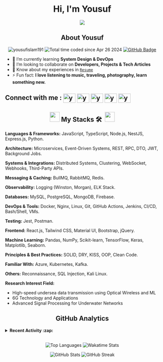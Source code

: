 <!-- <a href="https://app.daily.dev/yousufislam191" target="_blank"><img src="https://api.daily.dev/devcards/v2/mxe6Mbh89ddd9u0Cou3D0.png?r=xb0" width="280" align="right" alt="Md. Yousuf Islam's Dev Card"/></a> -->

<h1 align="center">Hi, I'm <strong>Yousuf</strong></h1>

<p align="center">
  <a href="https://github.com/DenverCoder1/readme-typing-svg"><img src="https://readme-typing-svg.herokuapp.com?lines=Graduated+from+Leading+University;Software+Engineer+(Backend,+DevOps,+ML,+Frontend)&left=true&width=580&height=45"></a>
</p>

<h2 align="center"><strong>About Yousuf</strong></h2>

<p align="center"> 
<img src="https://komarev.com/ghpvc/?username=yousufislam&label=Profile%20views&color=0e75b6&style=flat" alt="yousufislam191" /> 
<img src="https://wakatime.com/badge/user/45a416bb-97f0-4c85-a305-959a6fe9270b.svg" alt="Total time coded since Apr 26 2024" />
<a  href="https://github.com/yousufislam191?tab=followers"><img src="https://img.shields.io/github/followers/yousufislam191?label=Followers&style=social" alt="GitHub Badge"></a>
</p>

- 🌱 I’m currently learning **System Design & DevOps**
- 👯 I’m looking to collaborate on **Developers, Projects & Tech Articles**
- 📄 Know about my experiences in [`Resume`](https://drive.google.com/file/d/14IE6-O4ZH2EYK4pA_2TLnVmdB5y1iuXB/view?usp=sharing "Yousuf Resume")
- ⚡ Fun fact: **I love listening to music, traveling, photography, learn something new.**

<!-- [resume]: https://drive.google.com/file/d/14IE6-O4ZH2EYK4pA_2TLnVmdB5y1iuXB/view?usp=sharing "Yousuf Resume" -->

<h2 align="left">
Connect with me : 
<a href="https://twitter.com/yousufislam_191" target="_blank"><img align="center" src="https://raw.githubusercontent.com/rahuldkjain/github-profile-readme-generator/master/src/images/icons/Social/twitter.svg" alt="yousufislam_191" height="30" width="40" /></a>
<a href="https://linkedin.com/in/yousufislam191" target="_blank"><img align="center" src="https://raw.githubusercontent.com/rahuldkjain/github-profile-readme-generator/master/src/images/icons/Social/linked-in-alt.svg" alt="yousufislam191" height="30" width="40" /></a>
<a href="https://fb.com/yousufislam191" target="_blank"><img align="center" src="https://raw.githubusercontent.com/rahuldkjain/github-profile-readme-generator/master/src/images/icons/Social/facebook.svg" alt="yousufislam191" height="30" width="40" /></a>
<a href="https://instagram.com/yousufislam191" target="_blank"><img align="center" src="https://raw.githubusercontent.com/rahuldkjain/github-profile-readme-generator/master/src/images/icons/Social/instagram.svg" alt="yousufislam191" height="30" width="40" /></a>
<a href="https://kaggle.com/yousufislam191" target="_blank"><img align="center" src="https://raw.githubusercontent.com/rahuldkjain/github-profile-readme-generator/master/src/images/icons/Social/kaggle.svg" alt="yousufislam191" height="30" width="40" /></a>
</h2>

<h2 align="center"><img src = "https://media2.giphy.com/media/QssGEmpkyEOhBCb7e1/giphy.gif?cid=ecf05e47a0n3gi1bfqntqmob8g9aid1oyj2wr3ds3mg700bl&rid=giphy.gif" width = 32px> My Stacks 🛠 &nbsp;<img src = "https://media2.giphy.com/media/QssGEmpkyEOhBCb7e1/giphy.gif?cid=ecf05e47a0n3gi1bfqntqmob8g9aid1oyj2wr3ds3mg700bl&rid=giphy.gif" width = 32px></h2>

<!-- <h4>
  <strong>Languages:</strong>
    <img align="center" src="https://skillicons.dev/icons?i=js,python,typescript,c,php,dart" alt="My Skills">
</h4> -->


**Languages & Frameworks:** JavaScript, TypeScript, Node.js, NestJS, Express.js, Python.

**Architecture:** Microservices, Event-Driven Systems, REST, RPC, DTO, JWT, Background Jobs.

**Systems & Integrations:** Distributed Systems, Clustering, WebSocket, Webhooks, Third-Party APIs.

**Messaging & Caching:** BullMQ, RabbitMQ, Redis.

**Observability:** Logging (Winston, Morgan), ELK Stack.

**Databases:** MySQL, PostgreSQL, MongoDB, Firebase.

**DevOps & Tools:** Docker, Nginx, Linux, Git, GitHub Actions, Jenkins, CI/CD, Bash/Shell, VMs.

**Testing:** Jest, Postman.

**Frontend:** React.js, Tailwind CSS, Material UI, Bootstrap, jQuery.

**Machine Learning:** Pandas, NumPy, Scikit-learn, TensorFlow, Keras, Matplotlib, Seaborn.

**Principles & Best Practices:** SOLID, DRY, KISS, OOP, Clean Code.

**Familiar With:** Azure, Kubernetes, Kafka.

**Others:** Reconnaissance, SQL Injection, Kali Linux.


**Research Interest Field:**

- High-speed undersea data transmission using Optical Wireless and ML
- 6G Technology and Applications
- Advanced Signal Processing for Underwater Networks

<!-- <h2 align="center">Leetcode Status</h2>

![Leetcode Stats](https://leetcard.jacoblin.cool/Yousufislam191?ext=heatmap&theme=dark)<br> -->

<h2 align="center">GitHub Analytics</h2>

<details><summary><strong>Recent Activity :zap:</strong></summary>

<!--START_SECTION:activity-->
1. 🗣 Commented on [#1044](https://github.com/kelektiv/node.bcrypt.js/issues/1044#issuecomment-2227106231) in [kelektiv/node.bcrypt.js](https://github.com/kelektiv/node.bcrypt.js)
2. 🎉 Merged PR [#5](https://github.com/yousufislam191/yousufislam191/pull/5) in [yousufislam191/yousufislam191](https://github.com/yousufislam191/yousufislam191)
3. 🎉 Merged PR [#48](https://github.com/yousufislam191/Task-Management-System/pull/48) in [yousufislam191/Task-Management-System](https://github.com/yousufislam191/Task-Management-System)
4. 💪 Opened PR [#48](https://github.com/yousufislam191/Task-Management-System/pull/48) in [yousufislam191/Task-Management-System](https://github.com/yousufislam191/Task-Management-System)
5. 🎉 Merged PR [#47](https://github.com/yousufislam191/Task-Management-System/pull/47) in [yousufislam191/Task-Management-System](https://github.com/yousufislam191/Task-Management-System)
6. 💪 Opened PR [#47](https://github.com/yousufislam191/Task-Management-System/pull/47) in [yousufislam191/Task-Management-System](https://github.com/yousufislam191/Task-Management-System)
7. 🎉 Merged PR [#46](https://github.com/yousufislam191/Task-Management-System/pull/46) in [yousufislam191/Task-Management-System](https://github.com/yousufislam191/Task-Management-System)
8. 💪 Opened PR [#46](https://github.com/yousufislam191/Task-Management-System/pull/46) in [yousufislam191/Task-Management-System](https://github.com/yousufislam191/Task-Management-System)
9. 🎉 Merged PR [#45](https://github.com/yousufislam191/Task-Management-System/pull/45) in [yousufislam191/Task-Management-System](https://github.com/yousufislam191/Task-Management-System)
10. 💪 Opened PR [#45](https://github.com/yousufislam191/Task-Management-System/pull/45) in [yousufislam191/Task-Management-System](https://github.com/yousufislam191/Task-Management-System)
<!--END_SECTION:activity-->

</details></br>

<p align="center">
  <img src="https://github-readme-status-sage.vercel.app/api/top-langs?username=yousufislam191&layout=compact&langs_count=50&theme=transparent&card_width=300&count_private=true" alt="Top Languages" />
  <img src="https://github-readme-status-sage.vercel.app/api/wakatime?username=Alex_Panda&theme=transparent&layout=compact" alt="Wakatime Stats" />
  <div align="center" style="display: row;">  <img src="https://github-readme-status-sage.vercel.app/api?username=yousufislam191&theme=transparent&layout=compact&show_icons=true&show=prs_merged,prs_merged_percentage" alt="GitHub Stats" />
  <img src="https://github-readme-streak-stats.herokuapp.com/?user=yousufislam191&theme=transparent" alt="GitHub Streak" />
  </div>
</p>
